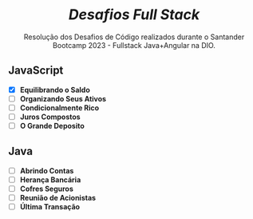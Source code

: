 <div align="center">
  
# *Desafios Full Stack*
Resolução dos Desafios de Código realizados durante o Santander Bootcamp 2023 - Fullstack Java+Angular na DIO.

</div>

## JavaScript
- [x] **Equilibrando o Saldo**
- [ ] **Organizando Seus Ativos**
- [ ] **Condicionalmente Rico**
- [ ] **Juros Compostos**
- [ ] **O Grande Deposito**

## Java
- [ ] **Abrindo Contas**
- [ ] **Herança Bancária**
- [ ] **Cofres Seguros**
- [ ] **Reunião de Acionistas**
- [ ] **Última Transação**
